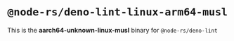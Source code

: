 # `@node-rs/deno-lint-linux-arm64-musl`

This is the **aarch64-unknown-linux-musl** binary for `@node-rs/deno-lint`
